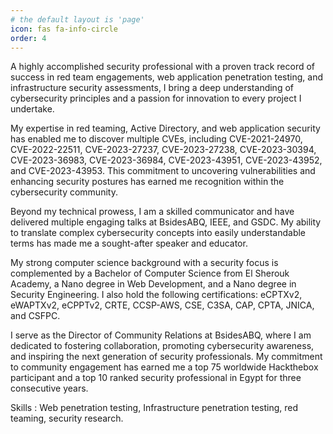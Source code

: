 ```yaml
---
# the default layout is 'page'
icon: fas fa-info-circle
order: 4
---
```


<p>
A highly accomplished security professional with a proven track record of success in red team engagements, web application penetration testing, and infrastructure security assessments, I bring a deep understanding of cybersecurity principles and a passion for innovation to every project I undertake.

My expertise in red teaming, Active Directory, and web application security has enabled me to discover multiple CVEs, including CVE-2021-24970, CVE-2022-22511, CVE-2023-27237, CVE-2023-27238, CVE-2023-30394, CVE-2023-36983, CVE-2023-36984, CVE-2023-43951, CVE-2023-43952, and CVE-2023-43953. This commitment to uncovering vulnerabilities and enhancing security postures has earned me recognition within the cybersecurity community.

Beyond my technical prowess, I am a skilled communicator and have delivered multiple engaging talks at BsidesABQ, IEEE, and GSDC. My ability to translate complex cybersecurity concepts into easily understandable terms has made me a sought-after speaker and educator.

My strong computer science background with a security focus is complemented by a Bachelor of Computer Science from El Sherouk Academy, a Nano degree in Web Development, and a Nano degree in Security Engineering. I also hold the following certifications: eCPTXv2, eWAPTXv2, eCPPTv2, CRTE, CCSP-AWS, CSE, C3SA, CAP, CPTA, JNICA, and CSFPC.

I serve as the Director of Community Relations at BsidesABQ, where I am dedicated to fostering collaboration, promoting cybersecurity awareness, and inspiring the next generation of security professionals. My commitment to community engagement has earned me a top 75 worldwide Hackthebox participant and a top 10 ranked security professional in Egypt for three consecutive years.</p>
<p>
Skills : Web penetration testing, Infrastructure penetration testing, red teaming, security research.
</p>
